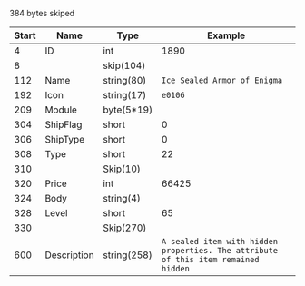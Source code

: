 384 bytes skiped

|Start|Name|Type|Example|
|---|---|---|---|
|4|ID|int|1890|
|8||skip(104)|
|112|Name|string(80)|`Ice Sealed Armor of Enigma`|
|192|Icon|string(17)|`e0106`|
|209|Module|byte(5*19)||
|304|ShipFlag|short|0|
|306|ShipType|short|0|
|308|Type|short|22|
|310||Skip(10)||
|320|Price|int|66425|
|324|Body|string(4)||
|328|Level|short|65|
|330||Skip(270)|
|600|Description|string(258)|`A sealed item with hidden properties. The attribute of this item remained hidden`|